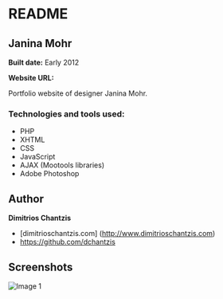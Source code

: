 # README

## Janina Mohr
**Built date:** Early 2012

**Website URL:**

Portfolio website of designer Janina Mohr.

### Technologies and tools used:

- PHP
- XHTML
- CSS
- JavaScript
- AJAX (Mootools libraries)
- Adobe Photoshop

## Author

**Dimitrios Chantzis**
- [dimitrioschantzis.com] (http://www.dimitrioschantzis.com)
- <https://github.com/dchantzis>

## Screenshots
![Image 1](http://dchantzis.github.io/janinamohr/screenshots/janinamohr-screenshot-01.jpg)
